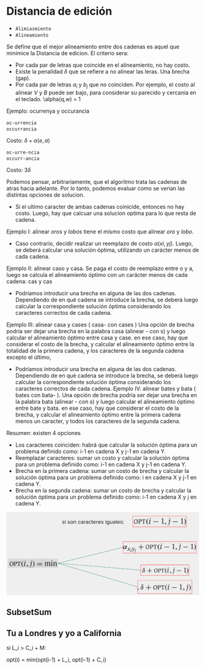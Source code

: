 # Distancia de edición

* `Alimiasmiento`
* `Alineamiento`

Se define que el mejor alineamiento entre dos cadenas es aquel que minimice la Distancia de edicion. El criterio sera:

* Por cada par de letras que coincide en el alineamiento, no hay costo.
* Existe la penalidad $\delta$ que se refiere a no alinear las leras. Una brecha (gap).
* Por cada par de letras $a_i$ y $b_j$ que no coinciden. Por ejemplo, el costo al alinear $V$ y $B$ puede ser bajo,
para considerar su parecido y cercanía en el teclado. \alpha(q,w) = 1

Ejemplo: ocurrenya y occurancia

```
oc-urrencia
occurrancia
```
Costo: $\delta + \alpha (e,a)$

```
oc-urre-ncia
occurr-ancia
```

Costo: $3\delta$

Podemos pensar, arbitrariamente, que el algoritmo trata las cadenas de atras hacia adelante. Por lo tanto, podemos evaluar como se verian las distintas opciones de solucion.

* Si el ultimo caracter de ambas cadenas coinicide, entonces no hay costo. Luego, hay que calcuar una solucion optima para lo que resta de cadena.

Ejemplo I: alinear _oros_ y _lobos_ tiene el mismo costo que alinear _oro_ y _lobo_.

* Caso contrario, decidir realizar un reemplazo de costo $\alpha (xi,yj)$. Luego, se deberá calcular una solución óptima, utilizando un carácter menos de cada cadena.

Ejemplo II: alinear caso y casa. Se paga el costo de reemplazo entre o y a, luego se calcula el alineamiento óptimo con un carácter menos de cada cadena: cas y cas

* Podríamos introducir una brecha en alguna de las dos cadenas. Dependiendo de en qué cadena se introduce la brecha, se deberá luego calcular la correspondiente solución óptima considerando los caracteres correctos de cada cadena.

Ejemplo III: alinear casa y cases ( casa- con cases )
Una opción de brecha podría ser dejar una brecha en la palabra casa (alinear - con s) y luego calcular el alineamiento óptimo entre casa y case.
en ese caso, hay que considerar el costo de la brecha, y calcular el alineamiento óptimo entre la totalidad de la primera cadena, y los caracteres de la segunda cadena excepto el último,

* Podríamos introducir una brecha en alguna de las dos cadenas. Dependiendo de en qué cadena se introduce la brecha, se deberá luego calcular la correspondiente solución óptima considerando los caracteres correctos de cada cadena.
Ejemplo IV: alinear bates y bata ( bates con bata- ).
  Una opción de brecha podría ser dejar una brecha en la palabra bata (alinear - con s) y luego calcular el alineamiento óptimo entre bate y bata.
  en ese caso, hay que considerar el costo de la brecha, y calcular el alineamiento óptimo entre la primera cadena menos un caracter, y todos los caracteres de la segunda cadena.

Resumen: existen 4 opciones

* Los caracteres coinciden: habrá que calcular la solución óptima para un problema definido como: i-1 en cadena X y j-1 en cadena Y.
* Reemplazar caracteres: sumar un costo y calcular la solución óptima para un problema definido como: i-1 en cadena X y j-1 en cadena Y.
* Brecha en la primera cadena: sumar un costo de brecha y calcular la solución óptima para un problema definido como: i en cadena X y j-1 en cadena Y.
* Brecha en la segunda cadena: sumar un costo de brecha y calcular la solución óptima para un problema definido como: i-1 en cadena X y j en cadena Y.

![img_3.png](img/img_3.png)

## SubsetSum

## Tu a Londres y yo a California
si L_i > C_i + M:

opt(i) = min(opt(i-1) + L_i, opt(i-1) + C_i)